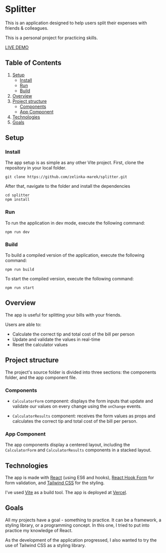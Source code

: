 # Splitter

This is an application designed to help users split their expenses with friends & colleagues.

This is a personal project for practicing skills.

[LIVE DEMO](https://splitter-mzelinka17.vercel.app/)

## Table of Contents

1. [Setup](#setup)
   - [Install](#install)
   - [Run](#run)
   - [Build](#build)
2. [Overview](#overview)
3. [Project structure](#project_structure)
   - [Components](#components)
   - [App Component](#app)
4. [Technologies](#technologies)
5. [Goals](#goals)

## Setup<a name="overview"></a>

### Install<a name="install"></a>

The app setup is as simple as any other Vite project. First, clone the repository in your local folder.

```
git clone https://github.com/zelinka-marek/splitter.git
```

After that, navigate to the folder and install the dependencies

```
cd splitter
npm install
```

### Run<a name="run"></a>

To run the application in dev mode, execute the following command:

```
npm run dev
```

### Build<a name="build"></a>

To build a compiled version of the application, execute the following command:

```
npm run build
```

To start the compiled version, execute the following command:

```
npm run start
```

## Overview<a name="overview"></a>

The app is useful for splitting your bills with your friends.

Users are able to:

- Calculate the correct tip and total cost of the bill per person
- Update and validate the values in real-time
- Reset the calculator values

## Project structure<a name="project_structure"></a>

The project's source folder is divided into three sections: the components folder, and the app component file.

### Components<a name="components"></a>

- `CalculatorForm` component: displays the form inputs that update and validate our values on every change using the `onChange` events.

- `CalculatorResults` component: receives the form values as props and calculates the correct tip and total cost of the bill per person.

### App Component<a name="app"></a>

The app components display a centered layout, including the `CalculatorForm` and `CalculatorResults` components in a stacked layout.

## Technologies<a name="technologies"></a>

The app is made with [React](https://reactjs.org/) (using ES6 and hooks), [React Hook Form](https://react-hook-form.com/) for form validation, and [Tailwind CSS](https://tailwindcss.com/) for the styling.

I've used [Vite](https://vitejs.dev/) as a build tool. The app is deployed at [Vercel](https://vercel.com/).

## Goals<a name="goals"></a>

All my projects have a goal - something to practice. It can be a framework, a styling library, or a programming concept. In this one, I tried to put into practice my knowledge of React.

As the development of the application progressed, I also wanted to try the use of Tailwind CSS as a styling library.
